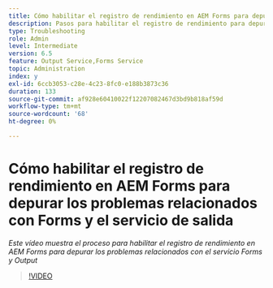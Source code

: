 ```yaml
---
title: Cómo habilitar el registro de rendimiento en AEM Forms para depurar los problemas relacionados con Forms y el servicio de salida
description: Pasos para habilitar el registro de rendimiento para depurar los problemas relacionados con Forms o el servicio de salida
type: Troubleshooting
role: Admin
level: Intermediate
version: 6.5
feature: Output Service,Forms Service
topic: Administration
index: y
exl-id: 6ccb3053-c28e-4c23-8fc0-e188b3873c36
duration: 133
source-git-commit: af928e60410022f12207082467d3bd9b818af59d
workflow-type: tm+mt
source-wordcount: '68'
ht-degree: 0%

---
```


# Cómo habilitar el registro de rendimiento en AEM Forms para depurar los problemas relacionados con Forms y el servicio de salida

*Este vídeo muestra el proceso para habilitar el registro de rendimiento en AEM Forms para depurar los problemas relacionados con el servicio Forms y Output*

>[!VIDEO](https://video.tv.adobe.com/v/335499?quality=12&learn=on)
